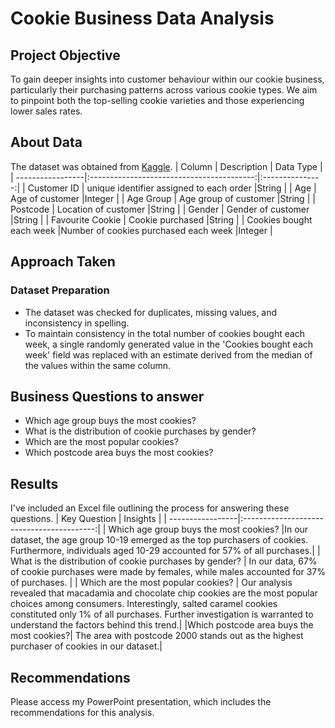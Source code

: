 # Cookie Business Data Analysis 

## Project Objective 
To gain deeper insights into customer behaviour within our cookie business, particularly their purchasing patterns across various cookie types.
We aim to pinpoint both the top-selling cookie varieties and those experiencing lower sales rates.



## About Data 
The dataset was obtained from [Kaggle](https://www.kaggle.com/datasets/urmisha/cookie-business).
| Column           | Description                               | Data Type       |
| -----------------|:-----------------------------------------:|:---------------:|
| Customer ID      | unique identifier assigned to each order  |String     |
| Age              | Age of customer                             |Integer        |
| Age Group        | Age group of customer                          |String     |
| Postcode         | Location of customer                        |String      |
| Gender           | Gender of customer                            |String     |
| Favourite Cookie | Cookie purchased                     |String    |
| Cookies bought each week  |Number of cookies purchased each week  |Integer    |



## Approach Taken 
### Dataset Preparation
- The dataset was checked for duplicates, missing values, and inconsistency in spelling.
- To maintain consistency in the total number of cookies bought each week, a single randomly generated value in the 'Cookies bought each week' field was replaced with an estimate derived from the median of the values within the same column.


## Business Questions to answer
- Which age group buys the most cookies?
- What is the distribution of cookie purchases by gender?
- Which are the most popular cookies?
- Which postcode area buys the most cookies?

## Results
I've included an Excel file outlining the process for answering these questions. 
| Key Question	| Insights | 
| -----------------|:-----------------------------------------:|
| Which age group buys the most cookies?	|In our dataset, the age group 10-19 emerged as the top purchasers of cookies. Furthermore, individuals aged 10-29 accounted for 57% of all purchases.|
| What is the distribution of cookie purchases by gender?	| In our data, 67% of cookie purchases were made by females, while males accounted for 37% of purchases. |
| Which are the most popular cookies?	| Our analysis revealed that macadamia and  chocolate chip cookies are the most popular choices among consumers. Interestingly, salted caramel cookies constituted only 1% of all purchases. Further investigation is warranted to understand the factors behind this trend.|
|Which postcode area buys the most cookies?|	The area with postcode 2000 stands out as the highest purchaser of cookies in our dataset.|

## Recommendations
Please access my PowerPoint presentation, which includes the recommendations for this analysis.
